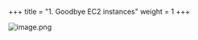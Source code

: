 +++
title = "1. Goodbye EC2 instances"
weight = 1
+++


![image.png](/images/008-viii-clean-it-up/33-852962-image.png)


